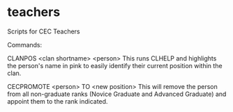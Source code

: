 # teachers
Scripts for CEC Teachers

Commands:

CLANPOS \<clan shortname> \<person>
  This runs CLHELP <clan> and highlights the person's name in pink to easily identify their current position within the clan.
  
CECPROMOTE \<person> TO \<new position>
  This will remove the person from all non-graduate ranks (Novice Graduate and Advanced Graduate) and appoint them to the rank indicated.
